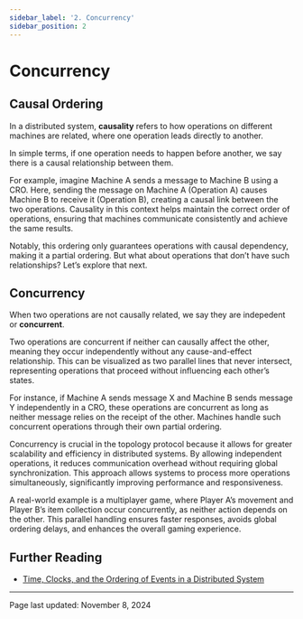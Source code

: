 ```yaml
---
sidebar_label: '2. Concurrency'
sidebar_position: 2
---
```


# Concurrency

## Causal Ordering

In a distributed system, **causality** refers to how operations on different machines are related, where one operation
leads directly to another.

In simple terms, if one operation needs to happen before another, we say there is a causal relationship between them.

For example, imagine Machine A sends a message to Machine B using a CRO. Here, sending the message on Machine A (Operation A) causes Machine B to receive it (Operation B), creating a causal link between the two operations. Causality in this context helps maintain the correct order of operations, ensuring that machines communicate consistently and achieve the same results.

Notably, this ordering only guarantees operations with causal dependency, making it a partial ordering. But what about operations that don’t have such relationships? Let’s explore that next.

## Concurrency

When two operations are not causally related, we say they are indepedent or **concurrent**.

Two operations are concurrent if neither can causally affect the other, meaning they occur independently without any cause-and-effect relationship. This can be visualized as two parallel lines that never intersect, representing operations that proceed without influencing each other’s states.

For instance, if Machine A sends message X and Machine B sends message Y independently in a CRO, these operations are concurrent as long as neither message relies on the receipt of the other. Machines handle such concurrent operations through their own partial ordering.

Concurrency is crucial in the topology protocol because it allows for greater scalability and efficiency in distributed systems. By allowing independent operations, it reduces communication overhead without requiring global synchronization. This approach allows systems to process more operations simultaneously, significantly improving performance and responsiveness.

A real-world example is a multiplayer game, where Player A’s movement and Player B’s item collection occur concurrently, as neither action depends on the other. This parallel handling ensures faster responses, avoids global ordering delays, and enhances the overall gaming experience.

## Further Reading
- [Time, Clocks, and the Ordering of Events in a Distributed System](https://lamport.azurewebsites.net/pubs/time-clocks.pdf)

---

Page last updated: November 8, 2024